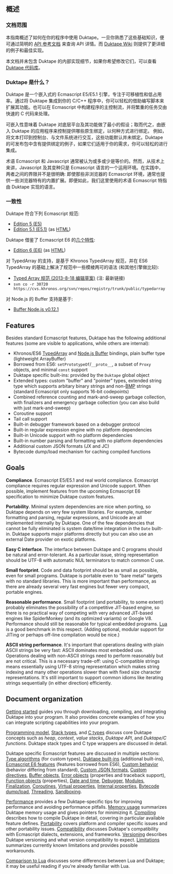 ## 概述


### 文档范围

本指南概述了如何在你的程序中使用 Duktape。一旦你熟悉了这些基础知识，便可通过简明的 [API 参考文档][API reference] 来查询 API 详情。而 [Duktape Wiki][Duktape Wiki] 则提供了更详细的例子和最佳实现。

[API reference]: api.html "API reference"
[Duktape Wiki]: http://wiki.duktape.org "Duktape Wiki"

本文档并未包含 Duktape 的内部实现细节，如果你希望修改它们，可以查看 [Duktape 代码库][Duktape repo]。

[Duktape repo]: https://github.com/svaarala/duktape/tree/master/doc "Duktape repo"


### Duktape 是什么？

Duktape 是一个嵌入式的 Ecmascript E5/E5.1 引擎，专注于可移植性和低占用率。通过将 Duktape 集成到你的 C/C++ 程序中，你可以轻松的借助编写脚本来扩展其功能。也可以在 Ecmascript 中构建程序的主控制流，并将繁重的任务交由快速的 C 代码来处理。

可嵌入性意味着 Duktape 对底层平台及其功能做了最小的假设；取而代之，由嵌入 Duktape 的应用程序来控制提供哪些原生绑定，以何种方式进行绑定。 例如，将文本打印到控制台、与文件系统进行交互，这些功能默认并未绑定。Duktape 的可发布包中含有提供绑定的例子，如果它们适用于你的需求，你可以轻松的进行集成。

术语 Ecmascript 和 Javascript 通常被认为或多或少是等价的。然而，从技术上来讲，Javascript 及其变种只是 Ecmascript 语言的一个运用环境。在实践中，两者之间的界限并不是很明确: 即使那些非浏览器的 Ecmascript 环境，通常也提供一些浏览器特有的内置扩展。即便如此，我们这里使用的术语 Ecmascript 特指由 Duktape 实现的语言。

### 一致性

Duktape 符合下列 Ecmascript 规范:

- [Edition 5 (E5)][E5]
- [Edition 5.1 (E5.1)][E5.1] (as [HTML][E5.1-HTML])

[E5]: http://www.ecma-international.org/publications/files/ECMA-ST-ARCH/ECMA-262%205th%20edition%20December%202009.pdf "Edition 5"
[E5.1]: http://www.ecma-international.org/publications/files/ECMA-ST/Ecma-262.pdf "Edition 5.1"
[E5.1-HTML]: http://www.ecma-international.org/ecma-262/5.1/ "Edition 5.1 as HTML"

Duktape 借鉴了 Ecmascript E6 的[几个特性][a-few-features]:

- [Edition 6 (E6)][E6] (as [HTML][E6-HTML])

[a-few-features]: #es6features "a few features"
[E6]: http://www.ecma-international.org/publications/files/ECMA-ST/Ecma-262.pdf "Edition 6"
[E6-HTML]: http://www.ecma-international.org/ecma-262/6.0/index.html "Edition 6 as HTML"

对 TypedArray 的支持，是基于 Khronos TypedArray 规范，并在 ES6 TypedArray 的基础上解决了规范中一些模棱两可的语法 (和其他引擎做比较): 

- [Typed Array 规范 (2013-8-18 编辑草案)][typedarray-specs] (注: 最新链接)
- `svn co -r 30720 https://cvs.khronos.org/svn/repos/registry/trunk/public/typedarray`

[typedarray-specs]: https://www.khronos.org/registry/typedarray/specs/latest/ "Typed Array Specification"

对 Node.js 的 Buffer 支持是基于:

- [Buffer Node.js v0.12.1][buffer-nodejs]

[buffer-nodejs]: https://nodejs.org/docs/v0.12.1/api/buffer.html "Buffer Node.js v0.12.1"



<h2>Features</h2>

<p>Besides standard Ecmascript features, Duktape has the following additional
features (some are visible to applications, while others are internal):</p>
<ul>
<li>Khronos/ES6 <a href="https://www.khronos.org/registry/typedarray/specs/latest/">TypedArray</a>
    and <a href="https://nodejs.org/docs/v0.12.1/api/buffer.html">Node.js Buffer</a> bindings,
    plain buffer type (lightweight ArrayBuffer)</li>
<li>Borrowed from ES6: <code>setPrototypeOf</code>/<code>__proto__</code>,
    a subset of <code>Proxy</code> objects, and minimal <code>const</code> support</li>
<li>Duktape specific built-ins: provided by the <code>Duktape</code> global object</li>
<li>Extended types: custom "buffer" and "pointer" types, extended string type
    which supports arbitary binary strings and
    non-<a href="http://en.wikipedia.org/wiki/Plane_(Unicode)#Basic_Multilingual_Plane">BMP</a>
    strings (standard Ecmascript only supports 16-bit codepoints)</li>
<li>Combined reference counting and mark-and-sweep garbage collection,
    with finalizers and emergency garbage collection (you can also build
    with just mark-and-sweep)</li>
<li>Coroutine support</li>
<li>Tail call support</li>
<li>Built-in debugger framework based on a debugger protocol</li>
<li>Built-in regular expression engine with no platform dependencies</li>
<li>Built-in Unicode support with no platform dependencies</li>
<li>Built-in number parsing and formatting with no platform dependencies</li>
<li>Additional custom JSON formats (JX and JC)</li>
<li>Bytecode dump/load mechanism for caching compiled functions</li>
</ul>

<h2>Goals</h2>

<p><b>Compliance</b>.  Ecmascript E5/E5.1 and real world compliance.
Ecmascript compliance requires regular expression and Unicode support.
When possible, implement features from the upcoming Ecmascript E6
specification to minimize Duktape custom features.</p>

<p><b>Portability</b>.  Minimal system dependencies are nice when porting,
so Duktape depends on very few system libraries.  For example, number
formatting and parsing, regular expressions, and Unicode are all implemented
internally by Duktape.  One of the few dependencies that cannot be fully
eliminated is system date/time integration in the <code>Date</code> built-in.
Duktape supports major platforms directly but you can also use an external
Date provider on exotic platforms.</p>

<p><b>Easy C interface</b>.  The interface between Duktape and C programs
should be natural and error-tolerant.  As a particular issue, string
representation should be UTF-8 with automatic NUL terminators to match
common C use.</p>

<p><b>Small footprint</b>.  Code and data footprint should be as small as
possible, even for small programs.  Duktape is portable even to "bare metal"
targets with no standard libraries.  This is more important than performance,
as there are already several very fast engines but fewer very compact,
portable engines.</p>

<p><b>Reasonable performance</b>.  Small footprint (and portability, to some
extent) probably eliminates the possibility of a competitive JIT-based engine,
so there is no practical way of competing with very advanced JIT-based engines
like SpiderMonkey (and its optimized variants) or Google V8.  Performance
should still be reasonable for typical embedded programs.
<a href="http://www.lua.org/">Lua</a> is a good benchmark in this respect.
(Adding optional, modular support for JITing or perhaps off-line compilation
would be nice.)</p>

<p><b>ASCII string performance</b>.  It's important that operations dealing
with plain ASCII strings be very fast: ASCII dominates most embedded use.
Operations dealing with non-ASCII strings need to perform reasonably but are
not critical.  This is a necessary trade-off: using C-compatible strings means
essentially using UTF-8 string representation which makes string indexing and
many other operations slower than with fixed size character representations.
It's still important to support common idioms like iterating strings sequentially
(in either direction) efficiently.</p>

<h2>Document organization</h2>

<p><a href="#gettingstarted">Getting started</a> guides you through downloading,
compiling, and integrating Duktape into your program.  It also provides concrete
examples of how you can integrate scripting capabilities into your program.</p>

<p><a href="#programming">Programming model</a>, <a href="#stacktypes">Stack types</a>,
and <a href="#ctypes">C types</a>
discuss core Duktape concepts such as <i>heap</i>, <i>context</i>, <i>value stacks</i>,
<i>Duktape API</i>, and <i>Duktape/C functions</i>.  Duktape stack types and C type
wrappers are discussed in detail.</p>

<p>Duktape specific Ecmascript features are discussed in multiple sections:
<a href="#typealgorithms">Type algorithms</a> (for custom types),
<a href="#duktapebuiltins">Duktape built-ins</a> (additional built-ins), 
<a href="#es6features">Ecmascript E6 features</a> (features borrowed from ES6),
<a href="#custombehavior">Custom behavior</a> (behavior differing from standard),
<a href="#customjson">Custom JSON formats</a>,
<a href="#customdirectives">Custom directives</a>,
<a href="#bufferobjects">Buffer objects</a>,
<a href="#errorobjects">Error objects</a> (properties and traceback support),
<a href="#functionobjects">Function objects</a> (properties),
<a href="#datetime">Date and time</a>,
<a href="#debugger">Debugger</a>,
<a href="#modules">Modules</a>,
<a href="#finalization">Finalization</a>,
<a href="#coroutines">Coroutines</a>,
<a href="#virtualproperties">Virtual properties</a>,
<a href="#internalproperties">Internal properties</a>,
<a href="#bytecodedumpload">Bytecode dump/load</a>,
<a href="#threading">Threading</a>,
<a href="#sandboxing">Sandboxing</a>.
</p>

<p><a href="#performance">Performance</a> provides a few Duktape-specific tips
for improving performance and avoiding performance pitfalls.
<a href="#memoryusage">Memory usage</a> summarizes Duktape memory usage and
gives pointers for minimizing it.
<a href="#compiling">Compiling</a> describes how to compile Duktape in detail,
covering in particular available feature defines.
<a href="#portability">Portability</a> covers platform and compiler specific
issues and other portability issues.
<a href="#compatibility">Compatibility</a> discusses Duktape's compatibility
with Ecmascript dialects, extensions, and frameworks.
<a href="#versioning">Versioning</a> describes Duktape versioning and what version
compatibility to expect.
<a href="#limitations">Limitations</a> summarizes currently known limitations
and provides possible workarounds.</p>

<p><a href="#comparisontolua">Comparison to Lua</a> discusses some differences
between Lua and Duktape; it may be useful reading if you're already familiar with Lua.</p>
